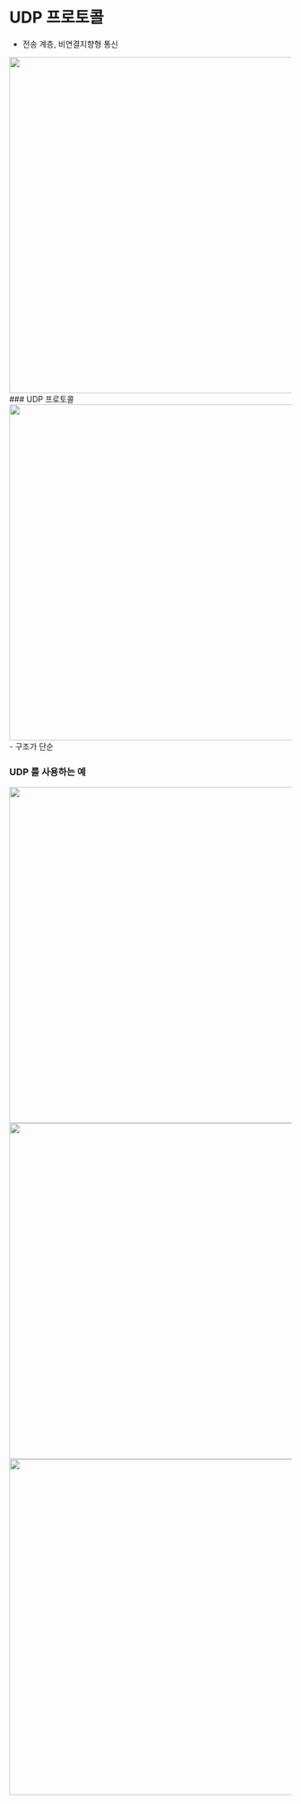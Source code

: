 # UDP 프로토콜
- 전송 계층, 비연결지향형 통신
<img width='600' src='https://user-images.githubusercontent.com/62924471/199127363-655ce9cd-e4e1-43bb-aeb7-505ca6c025b8.png'>
### UDP 프로토콜
<img width='600' src='https://user-images.githubusercontent.com/62924471/199127458-e7f6a4c9-f9c5-4cdd-89bb-02a83f55fcbc.png'>
- 구조가 단순

### UDP 를 사용하는 예
<img width='600' src='https://user-images.githubusercontent.com/62924471/199127586-a38863d7-67e0-4748-9491-2354c800af4a.png'>
<img width='600' src='https://user-images.githubusercontent.com/62924471/199127606-fc93e2f6-9c38-4bf8-b7cc-2e74dbfbd7bf.png'>
<img width='600' src='https://user-images.githubusercontent.com/62924471/199127665-e466c61d-8491-4b55-92f4-afa8a9bd55f5.png'>
